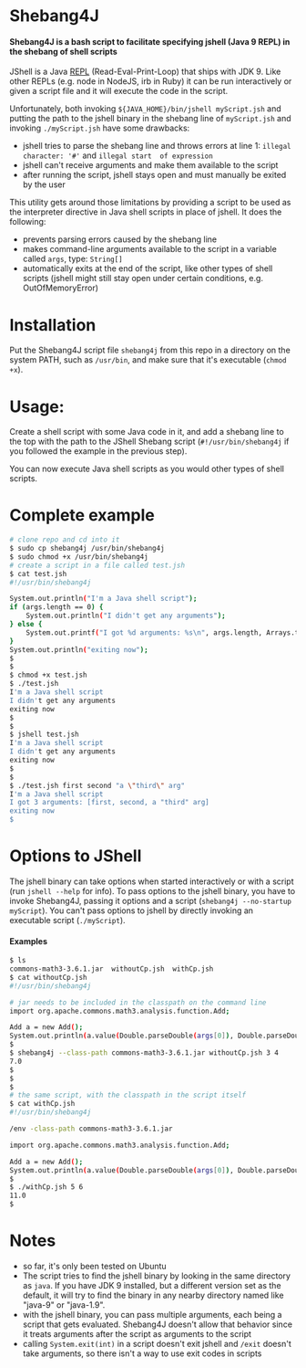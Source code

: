 # Shebang4J
#### Shebang4J is a bash script to facilitate specifying jshell (Java 9 REPL) in the shebang of shell scripts

JShell is a Java [REPL](https://en.wikipedia.org/wiki/Read%E2%80%93eval%E2%80%93print_loop) (Read-Eval-Print-Loop) that 
ships with JDK 9. Like other REPLs (e.g. node in NodeJS, irb in Ruby) it can be run interactively or given a script file
and it will execute the code in the script.

Unfortunately, both invoking ```${JAVA_HOME}/bin/jshell myScript.jsh``` and putting the path to the jshell binary in the 
shebang line of ```myScript.jsh``` and invoking ```./myScript.jsh``` have some drawbacks:
- jshell tries to parse the shebang line and throws errors at line 1: ```illegal character: '#'``` and ```illegal start 
of expression```
- jshell can't receive arguments and make them available to the script
- after running the script, jshell stays open and must manually be exited by the user

This utility gets around those limitations by providing a script to be used as the interpreter directive in Java shell 
scripts in place of jshell. It does the following:
- prevents parsing errors caused by the shebang line
- makes command-line arguments available to the script in a variable called ```args```, type: ```String[]```
- automatically exits at the end of the script, like other types of shell scripts (jshell might still stay open under 
certain conditions, e.g. OutOfMemoryError)

# Installation
Put the Shebang4J script file ```shebang4j``` from this repo in a directory on the system PATH, such as ```/usr/bin```, 
and make sure that it's executable (```chmod +x```).

# Usage:
Create a shell script with some Java code in it, and add a shebang line to the top with the path to the JShell Shebang 
script (```#!/usr/bin/shebang4j``` if you followed the example in the previous step).

You can now execute Java shell scripts as you would other types of shell scripts.

# Complete example

```bash
# clone repo and cd into it
$ sudo cp shebang4j /usr/bin/shebang4j
$ sudo chmod +x /usr/bin/shebang4j
# create a script in a file called test.jsh
$ cat test.jsh
#!/usr/bin/shebang4j

System.out.println("I'm a Java shell script");
if (args.length == 0) {
    System.out.println("I didn't get any arguments");
} else {
    System.out.printf("I got %d arguments: %s\n", args.length, Arrays.toString(args));
}
System.out.println("exiting now");
$
$
$ chmod +x test.jsh
$ ./test.jsh
I'm a Java shell script
I didn't get any arguments
exiting now
$
$
$ jshell test.jsh
I'm a Java shell script
I didn't get any arguments
exiting now
$
$
$ ./test.jsh first second "a \"third\" arg"
I'm a Java shell script
I got 3 arguments: [first, second, a "third" arg]
exiting now
$
```

# Options to JShell

The jshell binary can take options when started interactively or with a script (run ```jshell --help``` for info). To 
pass options to the jshell binary, you have to invoke Shebang4J, passing it options and a script
(```shebang4j --no-startup myScript```). You can't pass options to jshell by directly invoking an executable script 
(```./myScript```).

#### Examples
```bash
$ ls
commons-math3-3.6.1.jar  withoutCp.jsh  withCp.jsh
$ cat withoutCp.jsh
#!/usr/bin/shebang4j

# jar needs to be included in the classpath on the command line
import org.apache.commons.math3.analysis.function.Add;

Add a = new Add();
System.out.println(a.value(Double.parseDouble(args[0]), Double.parseDouble(args[1])));
$
$ shebang4j --class-path commons-math3-3.6.1.jar withoutCp.jsh 3 4
7.0
$
$
$
# the same script, with the classpath in the script itself
$ cat withCp.jsh
#!/usr/bin/shebang4j

/env -class-path commons-math3-3.6.1.jar

import org.apache.commons.math3.analysis.function.Add;

Add a = new Add();
System.out.println(a.value(Double.parseDouble(args[0]), Double.parseDouble(args[1])));
$
$ ./withCp.jsh 5 6
11.0
$
```

# Notes
- so far, it's only been tested on Ubuntu
- The script tries to find the jshell binary by looking in the same directory as ```java```. If you have JDK 9
installed, but a different version set as the default, it will try to find the binary in any nearby directory named like
"java-9" or "java-1.9".
- with the jshell binary, you can pass multiple arguments, each being a script that gets evaluated. Shebang4J
doesn't allow that behavior since it treats arguments after the script as arguments to the script
- calling ```System.exit(int)``` in a script doesn't exit jshell and ```/exit``` doesn't take arguments, so there isn't a way to use exit codes in scripts
